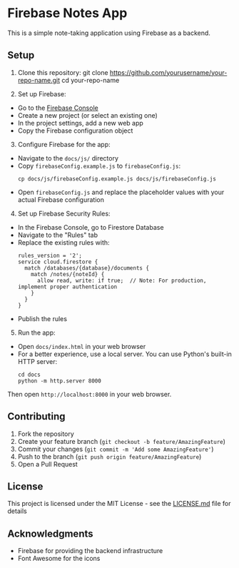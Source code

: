 # Firebase Notes App

This is a simple note-taking application using Firebase as a backend.

## Setup

1. Clone this repository:
   git clone https://github.com/yourusername/your-repo-name.git
   cd your-repo-name

2. Set up Firebase:
- Go to the [Firebase Console](https://console.firebase.google.com/)
- Create a new project (or select an existing one)
- In the project settings, add a new web app
- Copy the Firebase configuration object

3. Configure Firebase for the app:
- Navigate to the `docs/js/` directory
- Copy `firebaseConfig.example.js` to `firebaseConfig.js`:
  ```
  cp docs/js/firebaseConfig.example.js docs/js/firebaseConfig.js
  ```
- Open `firebaseConfig.js` and replace the placeholder values with your actual Firebase configuration

4. Set up Firebase Security Rules:
- In the Firebase Console, go to Firestore Database
- Navigate to the "Rules" tab
- Replace the existing rules with:
  ```
  rules_version = '2';
  service cloud.firestore {
    match /databases/{database}/documents {
      match /notes/{noteId} {
        allow read, write: if true;  // Note: For production, implement proper authentication
      }
    }
  }
  ```
- Publish the rules

5. Run the app:
- Open `docs/index.html` in your web browser
- For a better experience, use a local server. You can use Python's built-in HTTP server:
  ```
  cd docs
  python -m http.server 8000
  ```
Then open `http://localhost:8000` in your web browser.

## Contributing

1. Fork the repository
2. Create your feature branch (`git checkout -b feature/AmazingFeature`)
3. Commit your changes (`git commit -m 'Add some AmazingFeature'`)
4. Push to the branch (`git push origin feature/AmazingFeature`)
5. Open a Pull Request

## License

This project is licensed under the MIT License - see the [LICENSE.md](LICENSE.md) file for details

## Acknowledgments

- Firebase for providing the backend infrastructure
- Font Awesome for the icons
